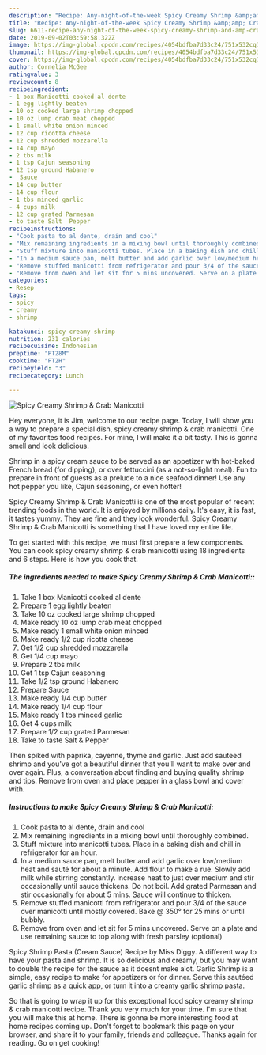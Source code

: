 ```yaml
---
description: "Recipe: Any-night-of-the-week Spicy Creamy Shrimp &amp;amp; Crab Manicotti"
title: "Recipe: Any-night-of-the-week Spicy Creamy Shrimp &amp;amp; Crab Manicotti"
slug: 6611-recipe-any-night-of-the-week-spicy-creamy-shrimp-and-amp-crab-manicotti
date: 2019-09-02T03:59:58.322Z
image: https://img-global.cpcdn.com/recipes/4054bdfba7d33c24/751x532cq70/spicy-creamy-shrimp-crab-manicotti-recipe-main-photo.jpg
thumbnail: https://img-global.cpcdn.com/recipes/4054bdfba7d33c24/751x532cq70/spicy-creamy-shrimp-crab-manicotti-recipe-main-photo.jpg
cover: https://img-global.cpcdn.com/recipes/4054bdfba7d33c24/751x532cq70/spicy-creamy-shrimp-crab-manicotti-recipe-main-photo.jpg
author: Cornelia McGee
ratingvalue: 3
reviewcount: 8
recipeingredient:
- 1 box Manicotti cooked al dente
- 1 egg lightly beaten
- 10 oz cooked large shrimp chopped
- 10 oz lump crab meat chopped
- 1 small white onion minced
- 12 cup ricotta cheese
- 12 cup shredded mozzarella
- 14 cup mayo
- 2 tbs milk
- 1 tsp Cajun seasoning
- 12 tsp ground Habanero
-  Sauce
- 14 cup butter
- 14 cup flour
- 1 tbs minced garlic
- 4 cups milk
- 12 cup grated Parmesan
- to taste Salt  Pepper
recipeinstructions:
- "Cook pasta to al dente, drain and cool"
- "Mix remaining ingredients in a mixing bowl until thoroughly combined."
- "Stuff mixture into manicotti tubes. Place in a baking dish and chill in refrigerator for an hour."
- "In a medium sauce pan, melt butter and add garlic over low/medium heat and sauté for about a minute. Add flour to make a rue. Slowly add milk while stirring constantly. increase heat to just over medium and stir occasionally until sauce thickens. Do not boil. Add grated Parmesan and stir occasionally for about 5 mins. Sauce will continue to thicken."
- "Remove stuffed manicotti from refrigerator and pour 3/4 of the sauce over manicotti until mostly covered. Bake @ 350° for 25 mins or until bubbly."
- "Remove from oven and let sit for 5 mins uncovered. Serve on a plate and use remaining sauce to top along with fresh parsley (optional)"
categories:
- Resep
tags:
- spicy
- creamy
- shrimp

katakunci: spicy creamy shrimp
nutrition: 231 calories
recipecuisine: Indonesian
preptime: "PT28M"
cooktime: "PT2H"
recipeyield: "3"
recipecategory: Lunch

---
```



![Spicy Creamy Shrimp &amp; Crab Manicotti](https://img-global.cpcdn.com/recipes/4054bdfba7d33c24/751x532cq70/spicy-creamy-shrimp-crab-manicotti-recipe-main-photo.jpg)

Hey everyone, it is Jim, welcome to our recipe page. Today, I will show you a way to prepare a special dish, spicy creamy shrimp &amp; crab manicotti. One of my favorites food recipes. For mine, I will make it a bit tasty. This is gonna smell and look delicious.

Shrimp in a spicy cream sauce to be served as an appetizer with hot-baked French bread (for dipping), or over fettuccini (as a not-so-light meal). Fun to prepare in front of guests as a prelude to a nice seafood dinner! Use any hot pepper you like, Cajun seasoning, or even hotter!

Spicy Creamy Shrimp &amp; Crab Manicotti is one of the most popular of recent trending foods in the world. It is enjoyed by millions daily. It's easy, it is fast, it tastes yummy. They are fine and they look wonderful. Spicy Creamy Shrimp &amp; Crab Manicotti is something that I have loved my entire life.


To get started with this recipe, we must first prepare a few components. You can cook spicy creamy shrimp &amp; crab manicotti using 18 ingredients and 6 steps. Here is how you cook that.

##### The ingredients needed to make Spicy Creamy Shrimp &amp; Crab Manicotti::

1. Take 1 box Manicotti cooked al dente
1. Prepare 1 egg lightly beaten
1. Take 10 oz cooked large shrimp chopped
1. Make ready 10 oz lump crab meat chopped
1. Make ready 1 small white onion minced
1. Make ready 1/2 cup ricotta cheese
1. Get 1/2 cup shredded mozzarella
1. Get 1/4 cup mayo
1. Prepare 2 tbs milk
1. Get 1 tsp Cajun seasoning
1. Take 1/2 tsp ground Habanero
1. Prepare  Sauce
1. Make ready 1/4 cup butter
1. Make ready 1/4 cup flour
1. Make ready 1 tbs minced garlic
1. Get 4 cups milk
1. Prepare 1/2 cup grated Parmesan
1. Take to taste Salt &amp; Pepper


Then spiked with paprika, cayenne, thyme and garlic. Just add sauteed shrimp and you&#39;ve got a beautiful dinner that you&#39;ll want to make over and over again. Plus, a conversation about finding and buying quality shrimp and tips. Remove from oven and place pepper in a glass bowl and cover with. 

##### Instructions to make Spicy Creamy Shrimp &amp; Crab Manicotti:

1. Cook pasta to al dente, drain and cool
1. Mix remaining ingredients in a mixing bowl until thoroughly combined.
1. Stuff mixture into manicotti tubes. Place in a baking dish and chill in refrigerator for an hour.
1. In a medium sauce pan, melt butter and add garlic over low/medium heat and sauté for about a minute. Add flour to make a rue. Slowly add milk while stirring constantly. increase heat to just over medium and stir occasionally until sauce thickens. Do not boil. Add grated Parmesan and stir occasionally for about 5 mins. Sauce will continue to thicken.
1. Remove stuffed manicotti from refrigerator and pour 3/4 of the sauce over manicotti until mostly covered. Bake @ 350° for 25 mins or until bubbly.
1. Remove from oven and let sit for 5 mins uncovered. Serve on a plate and use remaining sauce to top along with fresh parsley (optional)


Spicy Shrimp Pasta (Cream Sauce) Recipe by Miss Diggy. A different way to have your pasta and shrimp. It is so delicious and creamy, but you may want to double the recipe for the sauce as it doesnt make alot. Garlic Shrimp is a simple, easy recipe to make for appetizers or for dinner. Serve this sautéed garlic shrimp as a quick app, or turn it into a creamy garlic shrimp pasta. 

So that is going to wrap it up for this exceptional food spicy creamy shrimp &amp; crab manicotti recipe. Thank you very much for your time. I'm sure that you will make this at home. There is gonna be more interesting food at home recipes coming up. Don't forget to bookmark this page on your browser, and share it to your family, friends and colleague. Thanks again for reading. Go on get cooking!
